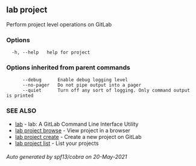 ## lab project

Perform project level operations on GitLab

### Options

```
  -h, --help   help for project
```

### Options inherited from parent commands

```
      --debug      Enable debug logging level
      --no-pager   Do not pipe output into a pager
      --quiet      Turn off any sort of logging. Only command output is printed
```

### SEE ALSO

* [lab](index.md)	 - lab: A GitLab Command Line Interface Utility
* [lab project browse](lab_project_browse.md)	 - View project in a browser
* [lab project create](lab_project_create.md)	 - Create a new project on GitLab
* [lab project list](lab_project_list.md)	 - List your projects

###### Auto generated by spf13/cobra on 20-May-2021
